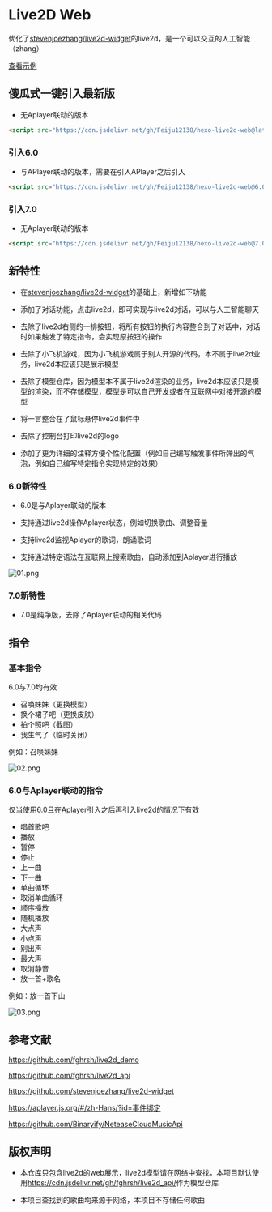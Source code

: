
# Live2D Web

优化了[stevenjoezhang/live2d-widget](https://github.com/stevenjoezhang/live2d-widget)的live2d，是一个可以交互的人工智能（zhang）

[查看示例](https://feiju12138.github.io/command/)

## 傻瓜式一键引入最新版

- 无Aplayer联动的版本

``` html
<script src="https://cdn.jsdelivr.net/gh/Feiju12138/hexo-live2d-web@latest/autoload.js"></script>
```

### 引入6.0

- 与APlayer联动的版本，需要在引入APlayer之后引入

``` html
<script src="https://cdn.jsdelivr.net/gh/Feiju12138/hexo-live2d-web@6.0/autoload.js"></script>
```

### 引入7.0

- 无Aplayer联动的版本

``` html
<script src="https://cdn.jsdelivr.net/gh/Feiju12138/hexo-live2d-web@7.0/autoload.js"></script>
```

## 新特性

- 在[stevenjoezhang/live2d-widget](https://github.com/stevenjoezhang/live2d-widget)的基础上，新增如下功能

- 添加了对话功能，点击live2d，即可实现与live2d对话，可以与人工智能聊天
- 去除了live2d右侧的一排按钮，将所有按钮的执行内容整合到了对话中，对话时如果触发了特定指令，会实现原按钮的操作
- 去除了小飞机游戏，因为小飞机游戏属于别人开源的代码，本不属于live2d业务，live2d本应该只是展示模型
- 去除了模型仓库，因为模型本不属于live2d渲染的业务，live2d本应该只是模型的渲染，而不存储模型，模型是可以自己开发或者在互联网中对接开源的模型
- 将一言整合在了鼠标悬停live2d事件中
- 去除了控制台打印live2d的logo
- 添加了更为详细的注释方便个性化配置（例如自己编写触发事件所弹出的气泡，例如自己编写特定指令实现特定的效果）

### 6.0新特性

- 6.0是与Aplayer联动的版本

- 支持通过live2d操作Aplayer状态，例如切换歌曲、调整音量
- 支持live2d监视Aplayer的歌词，朗诵歌词
- 支持通过特定语法在互联网上搜索歌曲，自动添加到Aplayer进行播放

![01.png](https://inews.gtimg.com/newsapp_ls/0/14723103233/0.png)

### 7.0新特性

- 7.0是纯净版，去除了Aplayer联动的相关代码

## 指令

### 基本指令

6.0与7.0均有效

- 召唤妹妹（更换模型）
- 换个裙子吧（更换皮肤）
- 拍个照吧（截图）
- 我生气了（临时关闭）

例如：召唤妹妹

![02.png](https://inews.gtimg.com/newsapp_ls/0/14723120451/0.png)

### 6.0与Aplayer联动的指令

仅当使用6.0且在Aplayer引入之后再引入live2d的情况下有效

- 唱首歌吧
- 播放
- 暂停
- 停止
- 上一曲
- 下一曲
- 单曲循环
- 取消单曲循环
- 顺序播放
- 随机播放
- 大点声
- 小点声
- 别出声
- 最大声
- 取消静音
- 放一首+歌名

例如：放一首下山

![03.png](https://inews.gtimg.com/newsapp_ls/0/14723125410/0.png)

## 参考文献

<https://github.com/fghrsh/live2d_demo>

<https://github.com/fghrsh/live2d_api>

<https://github.com/stevenjoezhang/live2d-widget>

<https://aplayer.js.org/#/zh-Hans/?id=事件绑定>

<https://github.com/Binaryify/NeteaseCloudMusicApi>

## 版权声明

- 本仓库只包含live2d的web展示，live2d模型请在网络中查找，本项目默认使用<https://cdn.jsdelivr.net/gh/fghrsh/live2d_api/>作为模型仓库

- 本项目查找到的歌曲均来源于网络，本项目不存储任何歌曲
